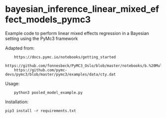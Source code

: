 # bayesian_inference_linear_mixed_effect_models_pymc3

Example code to perform linear mixed effects regression in a Bayesian setting using the PyMc3 framework

Adapted from:

	 	https://docs.pymc.io/notebooks/getting_started
	 	https://github.com/fonnesbeck/PyMC3_Oslo/blob/master/notebooks/b.%20Multilevel%20Modeling.ipynb
		https://github.com/pymc-devs/pymc3/blob/master/pymc3/examples/data/cty.dat

Usage:

        python3 pooled_model_example.py

Installation:

	pip3 install -r requirements.txt
